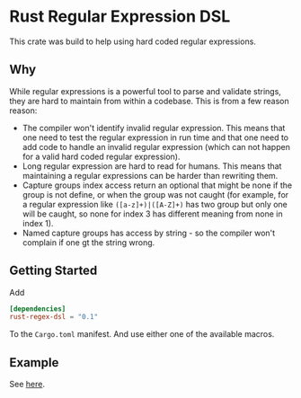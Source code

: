 # Rust Regular Expression DSL

This crate was build to help using hard coded regular expressions.

## Why

While regular expressions is a powerful tool to parse and validate strings, they are hard to maintain from within a codebase. This is from a few reason reason:

* The compiler won't identify invalid regular expression. This means that one need to test the regular expression in run time
 and that one need to add code to handle an invalid regular expression (which can not happen for a valid hard coded regular expression).
* Long regular expression are hard to read for humans. This means that maintaining a regular expressions can be harder than rewriting them.
* Capture groups index access return an optional that might be none if the group is not define, or when the group was not caught (for example,
 for a regular expression like `([a-z]+)|([A-Z]+)` has two group but only one will be caught, so none for index 3 has different meaning from none in index 1).
* Named capture groups has access by string - so the compiler won't complain if one gt the string wrong.

## Getting Started

Add

```toml
[dependencies]
rust-regex-dsl = "0.1"
```

To the `Cargo.toml` manifest. And use either one of the available macros.

## Example

See [here](/examples/).
